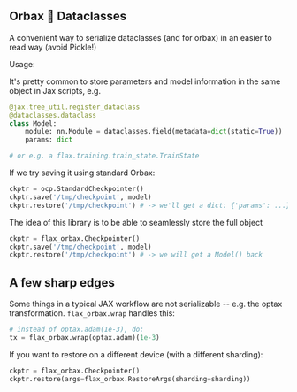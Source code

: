 ## Orbax 🤝 Dataclasses

A convenient way to serialize dataclasses (and for orbax) in an easier to read way (avoid Pickle!)

Usage:

It's pretty common to store parameters and model information in the same object in Jax scripts, e.g.

```python
@jax.tree_util.register_dataclass
@dataclasses.dataclass
class Model:
    module: nn.Module = dataclasses.field(metadata=dict(static=True))
    params: dict

# or e.g. a flax.training.train_state.TrainState
```

If we try saving it using standard Orbax:
```python
ckptr = ocp.StandardCheckpointer()
ckptr.save('/tmp/checkpoint', model)
ckptr.restore('/tmp/checkpoint') # -> we'll get a dict: {'params': ...} back, the object is lost
```

The idea of this library is to be able to seamlessly store the full object
```python
ckptr = flax_orbax.Checkpointer()
ckptr.save('/tmp/checkpoint', model)
ckptr.restore('/tmp/checkpoint') # -> we will get a Model() back
```

## A few sharp edges

Some things in a typical JAX workflow are not serializable -- e.g. the optax transformation. `flax_orbax.wrap` handles this:

```python
# instead of optax.adam(1e-3), do:
tx = flax_orbax.wrap(optax.adam)(1e-3)
```

If you want to restore on a different device (with a different sharding):

```python
ckptr = flax_orbax.Checkpointer()
ckptr.restore(args=flax_orbax.RestoreArgs(sharding=sharding))
```
